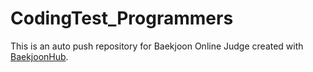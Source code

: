 # CodingTest_Programmers
This is an auto push repository for Baekjoon Online Judge created with [BaekjoonHub](https://github.com/BaekjoonHub/BaekjoonHub).
